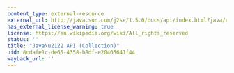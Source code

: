 ```yaml
---
content_type: external-resource
external_url: http://java.sun.com/j2se/1.5.0/docs/api/index.html?java/util/Collection.html
has_external_license_warning: true
license: https://en.wikipedia.org/wiki/All_rights_reserved
status: ''
title: "Java\u2122 API (Collection)"
uid: 8cdafe1c-de65-4358-b8df-e20405641f44
wayback_url: ''
---
```

